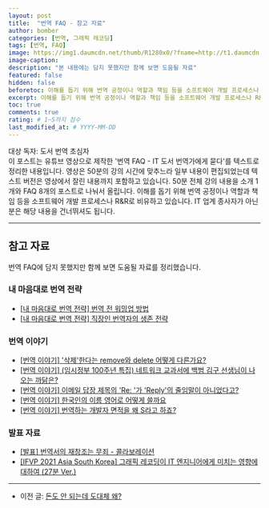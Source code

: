 ```yaml
---
layout: post
title:  "번역 FAQ - 참고 자료"
author: bomber
categories: [번역, 그래픽 레코딩]
tags: [번역, FAQ]
image: https://img1.daumcdn.net/thumb/R1280x0/?fname=http://t1.daumcdn.net/brunch/service/user/96Gy/image/xTWoJZ_6cGTCLGVUhHaTwNE7fOM.png
image-caption: 
description: "본 내용에는 담지 못했지만 함께 보면 도움될 자료"
featured: false
hidden: false
beforetoc: 이해를 돕기 위해 번역 공정이나 역할과 책임 등을 소프트웨어 개발 프로세스나 R&R로 비유하고 있습니다. IT 업계 종사자가 아닌 분은 해당 내용을 건너뛰셔도 됩니다.
excerpt: 이해를 돕기 위해 번역 공정이나 역할과 책임 등을 소프트웨어 개발 프로세스나 R&R로 비유하고 있습니다. IT 업계 종사자가 아닌 분은 해당 내용을 건너뛰셔도 됩니다.
toc: true
comments: true
rating: # 1~5까지 점수
last_modified_at: # YYYY-MM-DD
---
```



<div class="note">
<p>
대상 독자: 도서 번역 초심자<br/>
이 포스트는 유튜브 영상으로 제작한 '번역 FAQ - IT 도서 번역가에게 묻다'를 텍스트로 정리한 내용입니다. 영상은 50분의 강의 시간에 맞추느라 일부 내용이 편집되었는데 텍스트 버전은 영상에서 잘린 내용까지 포함하고 있습니다. 50분 전체 강의 내용을 소개 1개와 FAQ 8개의 포스트로 나눠서 올립니다. 
이해를 돕기 위해 번역 공정이나 역할과 책임 등을 소프트웨어 개발 프로세스나 R&R로 비유하고 있습니다. IT 업계 종사자가 아닌 분은 해당 내용을 건너뛰셔도 됩니다.
</p>
</div>

<hr/>

## 참고 자료
번역 FAQ에 담지 못했지만 함께 보면 도움될 자료를 정리했습니다. 

### 내 마음대로 번역 전략
<ul>
<li><a href="https://youtu.be/qsYkg47UBt4" target="_blank">
[내 마음대로 번역 전략] 번역 전 워밍업 방법
</a></li>
<li><a href="https://youtu.be/ibaIH15zkpg" target="_blank">
[내 마음대로 번역 전략] 직장인 번역자의 생존 전략
</a></li>
</ul>

### 번역 이야기
<ul>
<li><a href="https://youtu.be/dfFYZbXZYpk" target="_blank">
[번역 이야기] '삭제'한다는 remove와 delete 어떻게 다른가요?
</a></li>
<li><a href="https://youtu.be/GlMLsShkECI" target="_blank">
[번역 이야기] (임시정부 100주년 특집) 네트워크 교과서에 백범 김구 선생님이 나오는 까닭은?
</a></li>
<li><a href="https://youtu.be/RvqNCNbmqK8" target="_blank">
[번역 이야기] 이메일 답장 제목의 'Re: '가 'Reply'의 줄임말이 아니었다고?
</a></li>
<li><a href="https://youtu.be/Z8w1NPxSbok" target="_blank">
[번역 이야기] 한국인의 이름 영어로 어떻게 쓸까요
</a></li>
<li><a href="https://youtu.be/wV3N3I1zqtY" target="_blank">
[번역 이야기] 번역하는 개발자 면적을 왜 S라고 하죠?
</a></li>
</ul>

### 발표 자료
<ul>
<li><a href="https://youtu.be/LGB5mPyLCoc" target="_blank">
[발표] 번역서의 재창조는 무죄 - 콜라보레이션
</a></li>
<li><a href="https://youtu.be/n37PbWTWwjs" target="_blank">
[IFVP 2021 Asia South Korea] 그래픽 레코딩이 IT 엔지니어에게 미치는 영향에 대하여 (27분 Ver.)
</a></li>
</ul>

<hr/>

<ul>
<li>
이전 글: <a href="{{ site.baseurl }}/faq-09-why" target="_blank">돈도 안 되는데 도대체 왜?</a>
</li>
</ul>